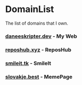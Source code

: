 # DomainList
The list of domains that I own.
### [daneeskripter.dev](https://daneeskripter.dev) - My Web
### [reposhub.xyz](https://reposhub.xyz) - ReposHub
### [smileit.tk](https://smileit.tk) - SmileIt
### [slovakje.best](https://slovakje.best) - MemePage

